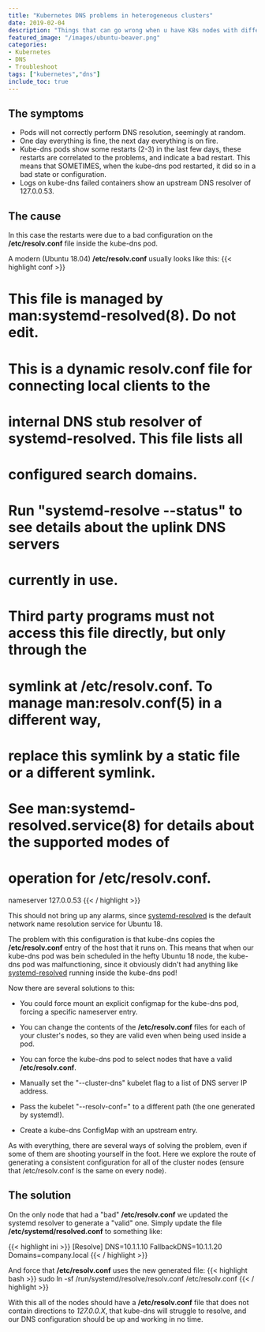 ```yaml
---
title: "Kubernetes DNS problems in heterogeneous clusters"
date: 2019-02-04
description: "Things that can go wrong when u have K8s nodes with different Ubuntu versions (special mention to systemd-resolved)"
featured_image: "/images/ubuntu-beaver.png"
categories:
- Kubernetes
- DNS
- Troubleshoot
tags: ["kubernetes","dns"]
include_toc: true
---
```


## The symptoms

- Pods will not correctly perform DNS resolution, seemingly at random.
- One day everything is fine, the next day everything is on fire.
- Kube-dns pods show some restarts (2-3) in the last few days, these restarts
  are correlated to the problems, and indicate a bad restart. This means that SOMETIMES,
  when the kube-dns pod restarted, it did so in a bad state or configuration.
- Logs on kube-dns failed containers show an upstream DNS resolver of 127.0.0.53.

## The cause
In this case the restarts were due to a bad configuration on the **/etc/resolv.conf** file
inside the kube-dns pod.

A modern (Ubuntu 18.04) **/etc/resolv.conf** usually looks like this:
{{< highlight conf >}}
# This file is managed by man:systemd-resolved(8). Do not edit.
# This is a dynamic resolv.conf file for connecting local clients to the
# internal DNS stub resolver of systemd-resolved. This file lists all
# configured search domains.
# Run "systemd-resolve --status" to see details about the uplink DNS servers
# currently in use.
# Third party programs must not access this file directly, but only through the
# symlink at /etc/resolv.conf. To manage man:resolv.conf(5) in a different way,
# replace this symlink by a static file or a different symlink.
# See man:systemd-resolved.service(8) for details about the supported modes of
# operation for /etc/resolv.conf.

nameserver 127.0.0.53
{{< / highlight >}}

This should not bring up any alarms, since [systemd-resolved][systemd-resolved-manpage]
is the default network name resolution service for Ubuntu 18.

The problem with this configuration is that kube-dns copies the **/etc/resolv.conf** entry
of the host that it runs on. This means that when our kube-dns pod was bein scheduled
in the hefty Ubuntu 18 node, the kube-dns pod was malfunctioning, since it obviously didn't
had anything like [systemd-resolved][systemd-resolved-manpage] running inside the kube-dns pod!

Now there are several solutions to this:
 
 * You could force mount an explicit configmap for the
   kube-dns pod, forcing a specific nameserver entry.
 
 * You can change the contents of the **/etc/resolv.conf** files for each of your cluster's nodes,
   so they are valid even when being used inside a pod.
   
 * You can force the kube-dns pod to select nodes that have a valid **/etc/resolv.conf**.
 
 * Manually set the "--cluster-dns" kubelet flag to a list of DNS server IP address.
 
 * Pass the kubelet "--resolv-conf=<path>" to a different path (the one generated by systemd!).
 
 * Create a kube-dns ConfigMap with an upstream entry.
 
As with everything, there are several ways of solving the problem, even if some of them are shooting
yourself in the foot. Here we explore the route of generating a consistent configuration for 
all of the cluster nodes (ensure that /etc/resolv.conf is the same on every node).


## The solution

On the only node that had a "bad" **/etc/resolv.conf** we updated the systemd resolver to generate
a "valid" one.
Simply update the file **/etc/systemd/resolved.conf** to something like:

{{< highlight ini >}}
[Resolve]
DNS=10.1.1.10
FallbackDNS=10.1.1.20
Domains=company.local
{{< / highlight >}}

And force that **/etc/resolv.conf** uses the new generated file:
{{< highlight bash >}}
sudo ln -sf /run/systemd/resolve/resolv.conf /etc/resolv.conf
{{< / highlight >}}

With this all of the nodes should have a **/etc/resolv.conf** file that does not contain 
directions to _127.0.0.X_, that kube-dns will struggle to resolve, and our DNS configuration
should be up and working in no time.


[systemd-resolved-manpage]: http://manpages.ubuntu.com/manpages/bionic/man8/systemd-resolved.service.8.html

